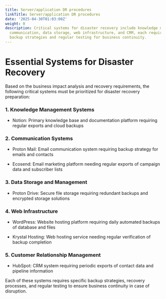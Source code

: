 ```yaml
---
title: Server/application DR procedures
linkTitle: Server/application DR procedures
date: '2025-04-30T01:03:00Z'
weight: 0
description: Critical systems for disaster recovery include knowledge management,
  communication, data storage, web infrastructure, and CRM, each requiring specific
  backup strategies and regular testing for business continuity.
---
```



# Essential Systems for Disaster Recovery

Based on the business impact analysis and recovery requirements, the following critical systems must be prioritized for disaster recovery preparation:

### 1. Knowledge Management Systems

- Notion: Primary knowledge base and documentation platform requiring regular exports and cloud backups

### 2. Communication Systems

- Proton Mail: Email communication system requiring backup strategy for emails and contacts

- Ecosend: Email marketing platform needing regular exports of campaign data and subscriber lists

### 3. Data Storage and Management

- Proton Drive: Secure file storage requiring redundant backups and encrypted storage solutions

### 4. Web Infrastructure

- WordPress: Website hosting platform requiring daily automated backups of database and files

- Krystal Hosting: Web hosting service needing regular verification of backup completion

### 5. Customer Relationship Management

- HubSpot: CRM system requiring periodic exports of contact data and pipeline information

Each of these systems requires specific backup strategies, recovery processes, and regular testing to ensure business continuity in case of disruption.